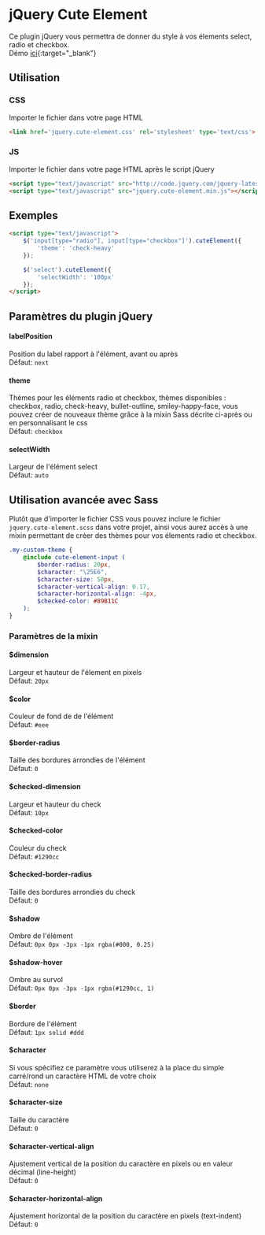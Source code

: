 # jQuery Cute Element
Ce plugin jQuery vous permettra de donner du style à vos élements select, radio et checkbox.  
Démo [ici](http://symcms.comstep.fr/backend/library/jQueryCuteElement/index.html){:target="_blank"}  

## Utilisation

### CSS
Importer le fichier dans votre page HTML
```html
<link href='jquery.cute-element.css' rel='stylesheet' type='text/css'>
```  

### JS
Importer le fichier dans votre page HTML après le script jQuery
```html
<script type="text/javascript" src="http://code.jquery.com/jquery-latest.min.js"></script>
<script type="text/javascript" src="jquery.cute-element.min.js"></script>
```  

## Exemples
```html
<script type="text/javascript">
    $('input[type="radio"], input[type="checkbox"]').cuteElement({
        'theme': 'check-heavy'
    });

    $('select').cuteElement({
        'selectWidth': '100px'
    });
</script>
``` 

## Paramètres du plugin jQuery

#### labelPosition
Position du label rapport à l'élément, avant ou après  
Défaut: `next`

#### theme
Thèmes pour les éléments radio et checkbox, thèmes disponibles : checkbox, radio, check-heavy, bullet-outline, smiley-happy-face, vous pouvez créer de nouveaux thème grâce à la mixin Sass décrite ci-après ou en personnalisant le css  
Défaut: `checkbox`

#### selectWidth
Largeur de l'élément select  
Défaut: `auto`


## Utilisation avancée avec Sass
Plutôt que d'importer le fichier CSS vous pouvez inclure le fichier `jquery.cute-element.scss` dans votre projet, ainsi vous aurez accès à une mixin permettant de créer des thèmes pour vos élements radio et checkbox.

```scss
.my-custom-theme {
    @include cute-element-input (
        $border-radius: 20px,
        $character: "\25E6",
        $character-size: 50px,
        $character-vertical-align: 0.17,
        $character-horizontal-align: -4px,
        $checked-color: #89B11C
    );
}
``` 
### Paramètres de la mixin

#### $dimension
Largeur et hauteur de l'élement en pixels  
Défaut: `20px`

#### $color
Couleur de fond de de l'élément  
Défaut: `#eee`

#### $border-radius
Taille des bordures arrondies de l'élément  
Défaut: `0`

#### $checked-dimension
Largeur et hauteur du check  
Défaut: `10px`

#### $checked-color
Couleur du check  
Défaut: `#1290cc`

#### $checked-border-radius
Taille des bordures arrondies du check  
Défaut: `0`

#### $shadow
Ombre de l'élément  
Défaut: `0px 0px -3px -1px rgba(#000, 0.25)`

#### $shadow-hover
Ombre au survol  
Défaut: `0px 0px -3px -1px rgba(#1290cc, 1)`

#### $border
Bordure de l'élément  
Défaut: `1px solid #ddd`

#### $character
Si vous spécifiez ce paramètre vous utiliserez à la place du simple carré/rond un caractère HTML de votre choix  
Défaut: `none`

#### $character-size
Taille du caractère  
Défaut: `0`

#### $character-vertical-align
Ajustement vertical de la position du caractère en pixels ou en valeur décimal (line-height)  
Défaut: `0`

#### $character-horizontal-align
Ajustement horizontal de la position du caractère en pixels (text-indent)  
Défaut: `0`
